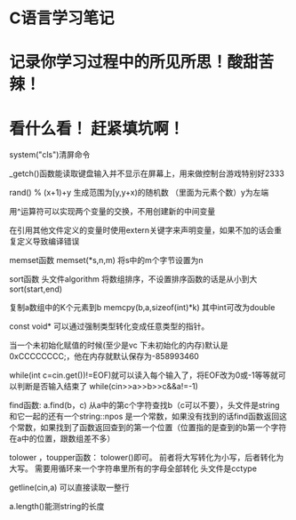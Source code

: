 ﻿# C语言学习笔记

# 记录你学习过程中的所见所思！酸甜苦辣！

# 看什么看！ 赶紧填坑啊！ 

system("cls")清屏命令

_getch()函数能读取键盘输入并不显示在屏幕上，用来做控制台游戏特别好2333

rand() % (x+1)+y     生成范围为[y,y+x)的随机数   （里面为元素个数）y为左端

用^运算符可以实现两个变量的交换，不用创建新的中间变量

在引用其他文件定义的变量时使用extern关键字来声明变量，如果不加的话会重复定义导致编译错误

memset函数   memset(*s,n,m) 将s中的m个字节设置为n

sort函数  头文件algorithm   将数组排序，不设置排序函数的话是从小到大   sort(start,end)

复制a数组中的K个元素到b memcpy(b,a,sizeof(int)*k)   其中int可改为double

const void*   可以通过强制类型转化变成任意类型的指针。

当一个未初始化赋值的时候(至少是vc 下未初始化的内存)默认是0xCCCCCCCC;，他在内存就默认保存为-858993460

while(int c=cin.get())!=EOF)就可以读入每个输入了，将EOF改为0或-1等等就可以判断是否输入结束了    while(cin>>a>>b>>c&&a!=-1)

find函数:  a.find(b，c)   从a中的第c个字符查找b（c可以不要），头文件是string  和它一起的还有一个string::npos  是一个常数，如果没有找到的话find函数返回这个常数，如果找到了函数返回查到的第一个位置（位置指的是查到的b第一个字符在a中的位置，跟数组差不多）

tolower ，toupper函数：    tolower()即可。 前者将大写转化为小写，后者转化为大写。 需要用循环来一个字符串里所有的字母全部转化   头文件是cctype

getline(cin,a) 可以直接读取一整行

a.length()能测string的长度
